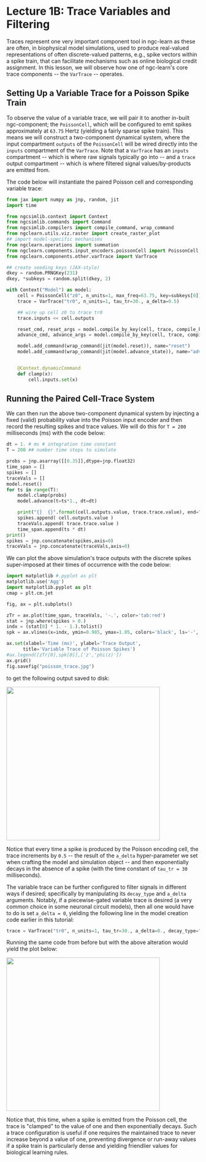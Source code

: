 # Lecture 1B: Trace Variables and Filtering

Traces represent one very important component tool in ngc-learn as these are
often, in biophysical model simulations, used to produce real-valued
representations of often discrete-valued patterns, e.g., spike vectors within
a spike train, that can facilitate mechanisms such as online biological credit
assignment. In this lesson, we will observe how one of ngc-learn's core
trace components -- the `VarTrace` -- operates.

## Setting Up a Variable Trace for a Poisson Spike Train

To observe the value of a variable trace, we will pair it to another in-built
ngc-component; the `PoissonCell`, which will be configured to emit spikes
approximately at `63.75` Hertz (yielding a fairly sparse spike train). This means
we will construct a two-component dynamical system, where the input
compartment `outputs` of the `PoissonCell` will be wired directly into the
`inputs` compartment of the `VarTrace`. Note that a `VarTrace` has an `inputs`
compartment -- which is where raw signals typically go into -- and a `trace`
output compartment -- which is where filtered signal values/by-products are emitted from.

The code below will instantiate the paired Poisson cell and corresponding variable trace:

```python
from jax import numpy as jnp, random, jit
import time

from ngcsimlib.context import Context
from ngcsimlib.commands import Command
from ngcsimlib.compilers import compile_command, wrap_command
from ngclearn.utils.viz.raster import create_raster_plot
## import model-specific mechanisms
from ngclearn.operations import summation
from ngclearn.components.input_encoders.poissonCell import PoissonCell
from ngclearn.components.other.varTrace import VarTrace

## create seeding keys (JAX-style)
dkey = random.PRNGKey(231)
dkey, *subkeys = random.split(dkey, 2)

with Context("Model") as model:
    cell = PoissonCell("z0", n_units=1, max_freq=63.75, key=subkeys[0])
    trace = VarTrace("tr0", n_units=1, tau_tr=30., a_delta=0.5)

    ## wire up cell z0 to trace tr0
    trace.inputs << cell.outputs

    reset_cmd, reset_args = model.compile_by_key(cell, trace, compile_key="reset")
    advance_cmd, advance_args = model.compile_by_key(cell, trace, compile_key="advance_state")

    model.add_command(wrap_command(jit(model.reset)), name="reset")
    model.add_command(wrap_command(jit(model.advance_state)), name="advance")


    @Context.dynamicCommand
    def clamp(x):
        cell.inputs.set(x)
```

## Running the Paired Cell-Trace System

We can then run the above two-component dynamical system by injecting a fixed
(valid) probability value into the Poisson input encoder and then record the
resulting spikes and trace values. We will do this for `T = 200` milliseconds (ms)
with the code below:

```python
dt = 1. # ms # integration time constant
T = 200 ## number time steps to simulate

probs = jnp.asarray([[0.35]],dtype=jnp.float32)
time_span = []
spikes = []
traceVals = []
model.reset()
for ts in range(T):
    model.clamp(probs)
    model.advance(t=ts*1., dt=dt)

    print("{}  {}".format(cell.outputs.value, trace.trace.value), end="")
    spikes.append( cell.outputs.value )
    traceVals.append( trace.trace.value )
    time_span.append(ts * dt)
print()
spikes = jnp.concatenate(spikes,axis=0)
traceVals = jnp.concatenate(traceVals,axis=0)
```

We can plot the above simulation's trace outputs with the discrete spikes
super-imposed at their times of occurrence with the code below:

```python
import matplotlib #.pyplot as plt
matplotlib.use('Agg')
import matplotlib.pyplot as plt
cmap = plt.cm.jet

fig, ax = plt.subplots()

zTr = ax.plot(time_span, traceVals, '-.', color='tab:red')
stat = jnp.where(spikes > 0.)
indx = (stat[0] * 1. - 1.).tolist()
spk = ax.vlines(x=indx, ymin=0.985, ymax=1.05, colors='black', ls='-', lw=5)

ax.set(xlabel='Time (ms)', ylabel='Trace Output',
      title='Variable Trace of Poisson Spikes')
#ax.legend([zTr[0],spk[0]],['z','phi(z)'])
ax.grid()
fig.savefig("poisson_trace.jpg")
```

to get the following output saved to disk:

<img src="../../images/tutorials/neurocog/poisson_trace.jpg" width="400" />

Notice that every time a spike is produced by the Poisson encoding cell, the trace
increments by `0.5` -- the result of the `a_delta` hyper-parameter we set when
crafting the model and simulation object -- and then exponentially decays in
the absence of a spike (with the time constant of `tau_tr = 30` milliseconds).

The variable trace can be further configured to filter signals in different ways
if desired; specifically by manipulating its `decay_type` and `a_delta` arguments.
Notably, if a piecewise-gated variable trace is desired (a very common choice
in some neuronal circuit models), then all one would have to do is set `a_delta = 0`,
yielding the following line in the model creation code earlier in this tutorial:

```python
trace = VarTrace("tr0", n_units=1, tau_tr=30., a_delta=0., decay_type="exp")
```

Running the same code from before but with the above alteration would yield the
plot below:

<img src="../../images/tutorials/neurocog/poisson_trace_gate.jpg" width="400" />

Notice that, this time, when a spike is emitted from the Poisson cell, the trace
is "clamped" to the value of one and then exponentially decays. Such a trace
configuration is useful if one requires the maintained trace to never increase
beyond a value of one, preventing divergence or run-away values if a spike train
is particularly dense and yielding friendlier values for biological learning
rules.

